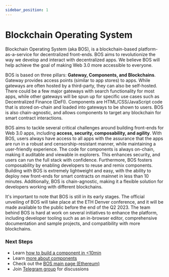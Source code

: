 ```yaml
---
sidebar_position: 1
---
```


# Blockchain Operating System

Blockchain Operating System (aka BOS), is a blockchain-based platform-as-a-service for decentralized front-ends. BOS aims to revolutionize the way we develop and interact with decentralized apps. We believe BOS will help achieve the goal of making Web 3.0 more accessible to everyone.

BOS is based on three pillars: **Gateway, Components, and Blockchains**. Gateway provides access points (similar to app stores) to apps. While gateways are often hosted by a third-party, they can also be self-hosted. There could be a few major gateways with search functionality for most apps, while other gateways will be spun up for specific use cases such as Decentralized Finance (DeFI). Components are HTML/CSS/JavaScript code that is stored on-chain and loaded into gateways to be shown to users. BOS is also chain-agnostic, and allows components to target any blockchain for smart contract interactions.

BOS aims to tackle several critical challenges around building front-ends for Web 3.0 apps, including **access, security, composability, and agility**. With BOS, users always have access to all apps with the assurance that the apps are run in a robust and censorship-resistant manner, while maintaining a user-friendly experience. The code for components is always on-chain, making it auditable and viewable in explorers. This enhances security, and users can run the full stack with confidence. Furthermore, BOS fosters composability by enabling developers to reuse and remix components. Building with BOS is extremely lightweight and easy, with the ability to deploy new front-ends for smart contracts on mainnet in less than 10 minutes. Additionally, BOS is chain-agnostic, making it a flexible solution for developers working with different blockchains.

It's important to note that BOS is still in its early stages. The official unveiling of BOS will take place at the ETH Denver conference, and it will be made available to the public before the end of the Q2 2023. The team behind BOS is hard at work on several initiatives to enhance the platform, including developer tooling such as an in-browser editor, comprehensive documentation and sample projects, and compatibility with more blockchains.

### Next Steps

* Learn [how to build a component in &lt;10min](./Tutorials/hello-world.md)
* Learn [more about components](components.md)
* Check out the [BOS main page (Ethereum)](https://bos.gg)
* Join [Telegram group](https://t.me/+ARDO0IPdsr43ZjAx) for discussions